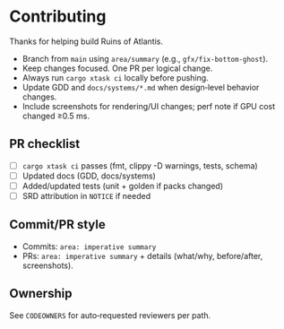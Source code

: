 # Contributing

Thanks for helping build Ruins of Atlantis.

- Branch from `main` using `area/summary` (e.g., `gfx/fix-bottom-ghost`).
- Keep changes focused. One PR per logical change.
- Always run `cargo xtask ci` locally before pushing.
- Update GDD and `docs/systems/*.md` when design‑level behavior changes.
- Include screenshots for rendering/UI changes; perf note if GPU cost changed ≥0.5 ms.

## PR checklist
- [ ] `cargo xtask ci` passes (fmt, clippy -D warnings, tests, schema)
- [ ] Updated docs (GDD, docs/systems)
- [ ] Added/updated tests (unit + golden if packs changed)
- [ ] SRD attribution in `NOTICE` if needed

## Commit/PR style
- Commits: `area: imperative summary`
- PRs: `area: imperative summary` + details (what/why, before/after, screenshots).

## Ownership
See `CODEOWNERS` for auto‑requested reviewers per path.

